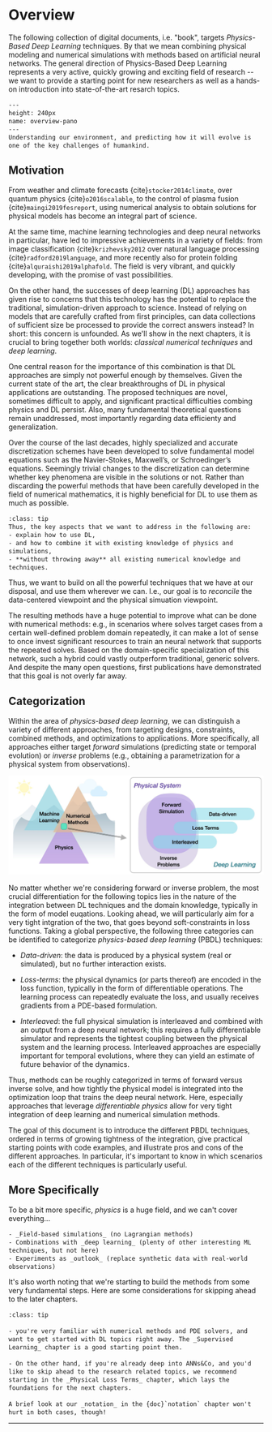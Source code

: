 Overview
============================

The following collection of digital documents, i.e. "book", 
targets _Physics-Based Deep Learning_ techniques.
By that we mean combining physical modeling and numerical simulations with
methods based on artificial neural networks. 
The general direction of Physics-Based Deep Learning represents a very
active, quickly growing and exciting field of research -- we want to provide 
a starting point for new researchers as well as a hands-on introduction into
state-of-the-art resarch topics. 




```{figure} resources/overview-pano.jpg
---
height: 240px
name: overview-pano
---
Understanding our environment, and predicting how it will evolve is one of the key challenges of humankind.
```

## Motivation

From weather and climate forecasts {cite}`stocker2014climate`,
over quantum physics {cite}`o2016scalable`,
to the control of plasma fusion {cite}`maingi2019fesreport`,
using numerical analysis to obtain solutions for physical models has
become an integral part of science.

At the same time, machine learning technologies and deep neural networks in particular,
have led to impressive achievements in a variety of fields:
from image classification {cite}`krizhevsky2012` over
natural language processing {cite}`radford2019language`, 
and more recently also for protein folding {cite}`alquraishi2019alphafold`.
The field is very vibrant, and quickly developing, with the promise of vast possibilities.

On the other hand, the successes of deep learning (DL) approaches 
has given rise to concerns that this technology has 
the potential to replace the traditional, simulation-driven approach to
science. Instead of relying on models that are carefully crafted
from first principles, can data collections of sufficient size
be processed to provide the correct answers instead?
In short: this concern is unfounded. As we'll show in the next chapters,
it is crucial to bring together both worlds: _classical numerical techniques_
and _deep learning_.

One central reason for the importance of this combination is
that DL approaches are simply not powerful enough by themselves.
Given the current state of the art, the clear breakthroughs of DL
in physical applications are outstanding. 
The proposed techniques are novel, sometimes difficult to apply, and
significant practical difficulties combing physics and DL persist.
Also, many fundamental theoretical questions remain unaddressed, most importantly
regarding data efficienty and generalization.

Over the course of the last decades,
highly specialized and accurate discretization schemes have
been developed to solve fundamental model equations such
as the Navier-Stokes, Maxwell’s, or Schroedinger’s equations.
Seemingly trivial changes to the discretization can determine
whether key phenomena are visible in the solutions or not.
Rather than discarding the powerful methods that have been
carefully developed in the field of numerical mathematics, it 
is highly beneficial for DL to use them as much as possible.

```{admonition} Goals of this document
:class: tip
Thus, the key aspects that we want to address in the following are:
- explain how to use DL,
- and how to combine it with existing knowledge of physics and simulations,
- **without throwing away** all existing numerical knowledge and techniques.
```

Thus, we want to build on all the powerful techniques that we have
at our disposal, and use them wherever we can.
I.e., our goal is to _reconcile_ the data-centered
viewpoint and the physical simuation viewpoint.

The resulting methods have a huge potential to improve
what can be done with numerical methods: e.g., in scenarios
where solves target cases from a certain well-defined problem
domain repeatedly, it can make a lot of sense to once invest 
significant resources to train
an neural network that supports the repeated solves. Based on the
domain-specific specialization of this network, such a hybrid
could vastly outperform traditional, generic solvers. And despite
the many open questions, first publications have demonstrated
that this goal is not overly far away. 


## Categorization

Within the area of _physics-based deep learning_, 
we can distinguish a variety of different 
approaches, from targeting designs, constraints, combined methods, and
optimizations to applications. More specifically, all approaches either target
_forward_ simulations (predicting state or temporal evolution) or _inverse_
problems (e.g., obtaining a parametrization for a physical system from
observations).

![An overview of categories of physics-based deep learning methods](resources/physics-based-deep-learning-overview.jpg)

No matter whether we're considering forward or inverse problem, 
the most crucial differentiation for the following topics lies in the 
nature of the integration  between DL techniques
and the domain knowledge, typically in the form of model euqations.
Looking ahead, we will particularly aim for a very tight intgration
of the two, that goes beyond soft-constraints in loss functions.
Taking a global perspective, the following three categories can be
identified to categorize _physics-based deep learning_ (PBDL)
techniques:

- _Data-driven_: the data is produced by a physical system (real or simulated),
  but no further interaction exists.

- _Loss-terms_: the physical dynamics (or parts thereof) are encoded in the
  loss function, typically in the form of differentiable operations. The
  learning process can repeatedly evaluate the loss, and usually receives
  gradients from a PDE-based formulation.

- _Interleaved_: the full physical simulation is interleaved and combined with
  an output from a deep neural network; this requires a fully differentiable
  simulator and represents the tightest coupling between the physical system and
  the learning process. Interleaved approaches are especially important for
  temporal evolutions, where they can yield an estimate of future behavior of the
  dynamics.

Thus, methods can be roughly categorized in terms of forward versus inverse
solve, and how tightly the physical model is integrated into the
optimization loop that trains the deep neural network. Here, especially approaches
that leverage _differentiable physics_ allow for very tight integration
of deep learning and numerical simulation methods.

The goal of this document is to introduce the different PBDL techniques,
ordered in terms of growing tightness of the integration, give practical 
starting points with code examples, and illustrate pros and cons of the 
different approaches. In particular, it's important to know in which scenarios 
each of the different techniques is particularly useful.


## More Specifically

To be a bit more specific, _physics_ is a huge field, and we can't cover everything... 

```{note} The focus of this book lies on...
- _Field-based simulations_ (no Lagrangian methods)
- Combinations with _deep learning_ (plenty of other interesting ML techniques, but not here)
- Experiments as _outlook_ (replace synthetic data with real-world observations)
```

It's also worth noting that we're starting to build the methods from some very
fundamental steps. Here are some considerations for skipping ahead to the later chapters.

```{admonition} Hint: You can skip ahead if...
:class: tip

- you're very familiar with numerical methods and PDE solvers, and want to get started with DL topics right away. The _Supervised Learning_ chapter is a good starting point then.

- On the other hand, if you're already deep into ANNs&Co, and you'd like to skip ahead to the research related topics, we recommend starting in the _Physical Loss Terms_ chapter, which lays the foundations for the next chapters.

A brief look at our _notation_ in the {doc}`notation` chapter won't hurt in both cases, though!
```

---
<br>
<br>
<br>

<!-- ## A brief history of PBDL in the context of Fluids

First:

Tompson, seminal...

Chu, descriptors, early but not used

Ling et al. isotropic turb, small FC, unused?

PINNs ... and more ... -->

